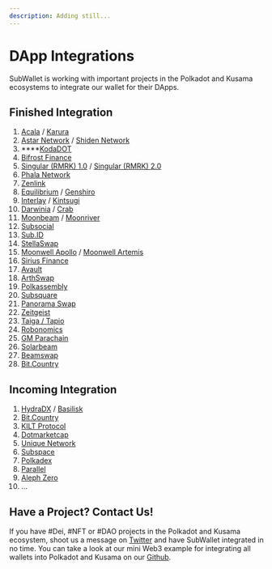 ```yaml
---
description: Adding still...
---
```


# DApp Integrations

SubWallet is working with important projects in the Polkadot and Kusama ecosystems to integrate our wallet for their DApps.

## Finished Integration&#x20;

1. [Acala](https://acala.network/) / [Karura](https://acala.network/karura)
2. [Astar Network](https://astar.network/) / [Shiden Network](https://shiden.astar.network/)
3. ****[KodaDOT](https://kodadot.xyz/)
4. [Bifrost Finance](https://bifrost.finance/)
5. [Singular (RMRK) 1.0](https://singular.rmrk.app/) / [Singular (RMRK) 2.0](https://singular.app/)
6. [Phala Network  ](https://www.phala.network/en/)
7. [Zenlink](https://zenlink.pro/en/)
8. [Equilibrium](https://equilibrium.io/) / [Genshiro](https://genshiro.equilibrium.io/)
9. [Interlay](https://interlay.io/) / [Kintsugi](https://kintsugi.interlay.io/bridge?tab=issue)
10. [Darwinia](https://darwinia.network/) / [Crab](https://crab.network/)
11. [Moonbeam](https://moonbeam.network/) / [Moonriver](https://moonbeam.network/networks/moonriver/)
12. [Subsocial](https://subsocial.network/)
13. [Sub.ID](https://sub.id/)
14. [StellaSwap](https://stellaswap.com/)
15. [Moonwell Apollo](https://moonwell.fi/apollo/MOVR) / [Moonwell Artemis](https://moonwell.fi/artemis/GLMR)
16. [Sirius Finance](https://www.sirius.finance/)
17. [Avault](https://www.avault.network/)
18. [ArthSwap](https://app.arthswap.org/#/swap)
19. [Polkassembly](https://polkassembly.io/)
20. [Subsquare](https://www.subsquare.io/)
21. [Panorama Swap](https://panoramaswap.app/)
22. [Zeitgeist](https://zeitgeist.pm/)
23. [Taiga / Tapio](https://www.taigaprotocol.io/)
24. [Robonomics](https://dapp.robonomics.network/#/)
25. [GM Parachain](https://www.gmordie.com/)
26. [Solarbeam](https://solarbeam.io/)
27. [Beamswap](https://beamswap.io/)
28. [Bit.Country](https://bit.country/)

## Incoming Integration

1. [HydraDX](https://hydradx.io/) / [Basilisk](https://bsx.fi/)
2. [Bit.Country](https://bit.country/)
3. [KILT Protocol](https://www.kilt.io/)
4. [Dotmarketcap](https://dotmarketcap.com/)
5. [Unique Network](https://unique.network/)
6. [Subspace](https://subspace.network/)
7. [Polkadex](https://www.polkadex.trade/)
8. [Parallel](https://parallel.fi/)
9. [Aleph Zero](https://alephzero.org/)
10. ...

## Have a Project? Contact Us!&#x20;

If you have #Dei, #NFT or #DAO projects in the Polkadot and Kusama ecosystem, shoot us a message on [Twitter](https://twitter.com/subwalletapp) and have SubWallet integrated in no time. You can take a look at our mini Web3 example for integrating all wallets into Polkadot and Kusama on our [Github](https://github.com/Koniverse/SubConnect).
